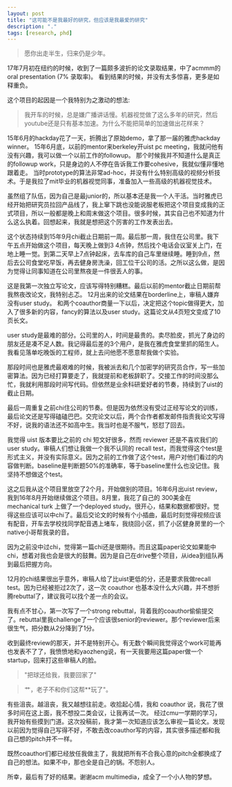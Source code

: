 ```yaml
---
layout: post
title: "这可能不是我最好的研究，但应该是我最爱的研究"
description: "."
tags: [research, phd]
---
```



> 愿你出走半生，归来仍是少年。



17年7月初在纽约的时候，收到了一篇颇多波折的论文录取结果，中了acmmm的oral presentation (7% 录取率)。 
看到结果的时候，并没有太多惊喜，更多是如释重负。 

这个项目的起因是一个我特别为之激动的想法: 

>我开车的时候，总是嫌广播讲话慢。机器视觉做了这么多年的研究，然后youtube还是只有基本加速。为什么不能把简单的加速做出花样来？


 15年6月的hackday花了一天，折腾出了原始demo，拿了那一届的雅虎hackday winner。
15年6月底，以前的mentor来berkeley开uist pc meeting，我就问他有没有兴趣，我可以做一个以前工作的followup。
那个时候我并不知道什么是真正的followup work，只是身边的人不停在告诉我工作要cohesive，我就似懂非懂地跟着走。
当时prototype的算法非常ad-hoc，并没有什么特别高级的视频分析技术。于是我拉了mit毕业的机器视觉同事，准备加入一些高级的机器视觉技术。 

虽然组了队伍，因为自己是最junior的，所以基本还是我一个人干活。当时雅虎已经开始把研究员拉回产品线了，我上窜下跳也没能说服老板把这个项目变成我的正式项目，所以一般都是晚上和周末做这个项目。很多时候，其实自己也不知道为什么这么执着。回想起来，我就是想把这个厉害的工作发表出去。 

这个状态持续到15年9月chi截止日期前一周。最后那一周，我住在公司里。我下午五点开始做这个项目，每天晚上做到3 4点钟，然后找个电话会议室关上门，在地上睡一觉。到第二天早上7点钟起床，去车库的自己车里继续睡。睡到9点，然后去公司食堂吃早饭，再去健身房洗澡，回工位干公司的活。之所以这么做，是因为觉得让同事知道在公司里熬夜是一件很丢人的事。

 这是我第一次独立写论文，应该写得特别糟糕。最后以前的mentor截止日期前帮我熬夜改论文，我特别忐忑。
12月出来的论文结果在borderline上，审稿人嫌弃没有user study。
和两个coauthor商量一下以后，决定把这个topic做得更大，加入了很多新的内容，fancy的算法以及user study。这篇论文从4页短文变成了10页长文。

user study是最难的部分。公司里的人，时间是最贵的。卖尽脸皮，抓光了身边的朋友还是凑不足人数。我记得最后差的3个用户，是我在雅虎食堂里抓的陌生人。我看见落单吃晚饭的工程师，就上去问他愿不愿意帮我做个实验。

那段时间也是雅虎最艰难的时候，我被派去和几个加密学的研究员合作，写一些加密算法。因为已经打算要走了，我就提前和老板辞职了。交接工作的时间没那么忙，我就利用那段时间写代码。但依然是业余科研爱好者的节奏，持续到了uist的截止日期。

最后一周重复之前chi住公司的节奏。但是因为依然没有受过正经写论文的训练，最后论文还是写得磕磕巴巴。交完论文以后，两个合作者都发邮件指责我论文写得不好，说我的语法还不如高中生。我当时也是不服气，怒怼了回去。

 我觉得 uist 版本要比之前的 chi 短文好很多，然而 reviewer 还是不喜欢我们的 user study。审稿人们想让我做一个我不认同的 recall test，而我觉得这个test是形式主义，并没有实际意义。因为之前的工作做了这个test，用户对他们看过的内容做判断。baseline是判断题50%的准确率，等于baseline里什么也没记住。我坚持不想做这个test。

 这之后我从这个项目里放空了2个月，开始做别的项目。16年6月出uist review，我到16年8月开始继续做这个项目。8月里，我花了自己的 300美金在 mechanical turk 上做了一个deployed study。很开心，结果和数据都很好。觉得这些应该可以中chi了。最后交论文的时候有个小插曲，最后时刻觉得视频应该有配音，开车去学校找同学配音遇上堵车，我绕回小区，抓了小区健身房里的一个native小哥帮我录的音。

 因为之前没中过chi，觉得第一篇chi还是很期待。而且这篇paper论文如果能中chi，想着对我也会是很大的鼓舞。因为是自己在drive整个项目，从idea到组队再到最后把握方向。 

12月的chi结果很出乎意外，审稿人给了比uist更低的分，还是要求我做recall test。因为已经被拒过2次了，这一次 coauthor 也基本没什么大兴趣，并不想折腾rebuttal了，建议我可以找个差一点的会议。

我有点不甘心，第一次写了一个strong rebuttal，背着我的coauthor偷偷提交了。rebuttal里我challenge了一个应该很senior的reviewer。那个reviewer后来很生气，把分数从2分降到了1分。 

收到最终review的那天，并不是特别开心。有无数个瞬间我觉得这个work可能再也发表不了了，我愤愤地和yaozheng说，有一天我要用这篇paper做一个startup，回来打这些审稿人的脸。


> "把球还给我，我要回家了"

> 艹，老子不和你们这帮**玩了"。


有些沮丧。越沮丧，我又越想往前走。收拾起心情，我和 coauthor 说，我花了很多时间在这上面，我不想投二类会议，让我再试一次。 经过cmu一学期的学习，我开始有些摸到门道。这次投稿前，我才第一次知道应该怎么审视一篇论文。发现以前因为觉得自己写得不好，不敢去改coauthor写的内容，其实很多描述都和我自己想的pitch并不一样。

既然coauthor们都已经放任我做主了，我就把所有不合我心意的pitch全都换成了自己的想法。如果不中，那也全是自己的锅。不怨别人。

所幸，最后有了好的结果。谢谢acm multimedia，成全了一个小人物的梦想。



